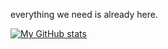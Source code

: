 everything we need is already here.

[![My GitHub stats](https://github-readme-stats.vercel.app/api?username=alternoegraha)](https://github.com/alternoegraha)
<!---
alternoegraha/alternoegraha is a ✨ special ✨ repository because its `README.md` (this file) appears on your GitHub profile.
You can click the Preview link to take a look at your changes.
--->
